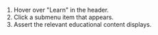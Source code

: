 1. Hover over "Learn" in the header.
2. Click a submenu item that appears.
3. Assert the relevant educational content displays.